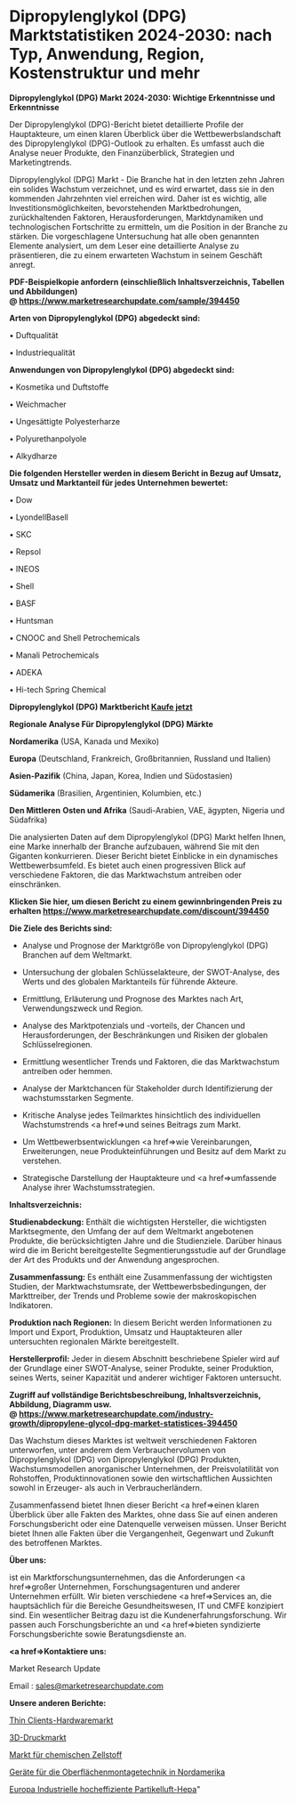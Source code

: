 # Dipropylenglykol (DPG) Marktstatistiken 2024-2030: nach Typ, Anwendung, Region, Kostenstruktur und mehr

<strong>Dipropylenglykol (DPG) Markt 2024-2030: Wichtige Erkenntnisse und Erkenntnisse</strong>

Der Dipropylenglykol (DPG)-Bericht bietet detaillierte Profile der Hauptakteure, um einen klaren Überblick über die Wettbewerbslandschaft des Dipropylenglykol (DPG)-Outlook zu erhalten. Es umfasst auch die Analyse neuer Produkte, den Finanzüberblick, Strategien und Marketingtrends.

Dipropylenglykol (DPG) Markt - Die Branche hat in den letzten zehn Jahren ein solides Wachstum verzeichnet, und es wird erwartet, dass sie in den kommenden Jahrzehnten viel erreichen wird. Daher ist es wichtig, alle Investitionsmöglichkeiten, bevorstehenden Marktbedrohungen, zurückhaltenden Faktoren, Herausforderungen, Marktdynamiken und technologischen Fortschritte zu ermitteln, um die Position in der Branche zu stärken. Die vorgeschlagene Untersuchung hat alle oben genannten Elemente analysiert, um dem Leser eine detaillierte Analyse zu präsentieren, die zu einem erwarteten Wachstum in seinem Geschäft anregt.

<strong><b>PDF-Beispielkopie anfordern (einschließlich Inhaltsverzeichnis, Tabellen und Abbildungen) @ </b></strong><strong><a href=https://www.marketresearchupdate.com/sample/394450><strong>https://www.marketresearchupdate.com/sample/394450</u></a></strong></strong>

<strong>Arten von Dipropylenglykol (DPG) abgedeckt sind:</strong>

• Duftqualität

• Industriequalität

<strong>Anwendungen von Dipropylenglykol (DPG) abgedeckt sind:</strong>

• Kosmetika und Duftstoffe

• Weichmacher

• Ungesättigte Polyesterharze

• Polyurethanpolyole

• Alkydharze

<strong>Die folgenden Hersteller werden in diesem Bericht in Bezug auf Umsatz, Umsatz und Marktanteil für jedes Unternehmen bewertet:</strong>

• Dow

• LyondellBasell

• SKC

• Repsol

• INEOS

• Shell

• BASF

• Huntsman

• CNOOC and Shell Petrochemicals

• Manali Petrochemicals

• ADEKA

• Hi-tech Spring Chemical

<strong>Dipropylenglykol (DPG) Marktbericht <a href=https://www.marketresearchupdate.com/buynow/394450>Kaufe jetzt</a></strong>

<strong>Regionale Analyse Für Dipropylenglykol (DPG) Märkte</strong>

<strong>Nordamerika</strong> (USA, Kanada und Mexiko)

<strong>Europa</strong> (Deutschland, Frankreich, Großbritannien, Russland und Italien)

<strong>Asien-Pazifik</strong> (China, Japan, Korea, Indien und Südostasien)

<strong>Südamerika</strong> (Brasilien, Argentinien, Kolumbien, etc.)

<strong>Den Mittleren</strong> <strong>Osten und Afrika</strong> (Saudi-Arabien, VAE, ägypten, Nigeria und Südafrika)

Die analysierten Daten auf dem Dipropylenglykol (DPG) Markt helfen Ihnen, eine Marke innerhalb der Branche aufzubauen, während Sie mit den Giganten konkurrieren. Dieser Bericht bietet Einblicke in ein dynamisches Wettbewerbsumfeld. Es bietet auch einen progressiven Blick auf verschiedene Faktoren, die das Marktwachstum antreiben oder einschränken.

<strong>Klicken Sie hier, um diesen Bericht zu einem gewinnbringenden Preis zu erhalten
</strong><strong><a href=https://www.marketresearchupdate.com/discount/394450>https://www.marketresearchupdate.com/discount/394450</b></u></strong></a>

<strong>Die Ziele des Berichts sind:</strong>

- Analyse und Prognose der Marktgröße von Dipropylenglykol (DPG) Branchen auf dem Weltmarkt.

- Untersuchung der globalen Schlüsselakteure, der SWOT-Analyse, des Werts und des globalen Marktanteils für führende Akteure.

- Ermittlung, Erläuterung und Prognose des Marktes nach Art, Verwendungszweck und Region.

- Analyse des Marktpotenzials und -vorteils, der Chancen und Herausforderungen, der Beschränkungen und Risiken der globalen Schlüsselregionen.

- Ermittlung wesentlicher Trends und Faktoren, die das Marktwachstum antreiben oder hemmen.

- Analyse der Marktchancen für Stakeholder durch Identifizierung der wachstumsstarken Segmente.

- Kritische Analyse jedes Teilmarktes hinsichtlich des individuellen Wachstumstrends <a href=>und</a> seines Beitrags zum Markt.

- Um Wettbewerbsentwicklungen <a href=>wie</a> Vereinbarungen, Erweiterungen, neue Produkteinführungen und Besitz auf dem Markt zu verstehen.

- Strategische Darstellung der Hauptakteure und <a href=>umfas</a>sende Analyse ihrer Wachstumsstrategien.

<strong>Inhaltsverzeichnis:</strong>

<strong>Studienabdeckung:</strong> Enthält die wichtigsten Hersteller, die wichtigsten Marktsegmente, den Umfang der auf dem Weltmarkt angebotenen Produkte, die berücksichtigten Jahre und die Studienziele. Darüber hinaus wird die im Bericht bereitgestellte Segmentierungsstudie auf der Grundlage der Art des Produkts und der Anwendung angesprochen.

<strong>Zusammenfassung:</strong> Es enthält eine Zusammenfassung der wichtigsten Studien, der Marktwachstumsrate, der Wettbewerbsbedingungen, der Markttreiber, der Trends und Probleme sowie der makroskopischen Indikatoren.

<strong>Produktion nach Regionen:</strong> In diesem Bericht werden Informationen zu Import und Export, Produktion, Umsatz und Hauptakteuren aller untersuchten regionalen Märkte bereitgestellt.

<strong>Herstellerprofil:</strong> Jeder in diesem Abschnitt beschriebene Spieler wird auf der Grundlage einer SWOT-Analyse, seiner Produkte, seiner Produktion, seines Werts, seiner Kapazität und anderer wichtiger Faktoren untersucht.

<strong><b>Zugriff auf vollständige Berichtsbeschreibung, Inhaltsverzeichnis, Abbildung, Diagramm usw. @ </b></strong><strong><a href=https://www.marketresearchupdate.com/industry-growth/dipropylene-glycol-dpg-market-statistices-394450>https://www.marketresearchupdate.com/industry-growth/dipropylene-glycol-dpg-market-statistices-394450</a></strong>

Das Wachstum dieses Marktes ist weltweit verschiedenen Faktoren unterworfen, unter anderem dem Verbrauchervolumen von Dipropylenglykol (DPG) von Dipropylenglykol (DPG) Produkten, Wachstumsmodellen anorganischer Unternehmen, der Preisvolatilität von Rohstoffen, Produktinnovationen sowie den wirtschaftlichen Aussichten sowohl in Erzeuger- als auch in Verbraucherländern.

Zusammenfassend bietet Ihnen dieser Bericht <a href=>einen</a> klaren Überblick über alle Fakten des Marktes, ohne dass Sie auf einen anderen Forschungsbericht oder eine Datenquelle verweisen müssen. Unser Bericht bietet Ihnen alle Fakten über die Vergangenheit, Gegenwart und Zukunft des betroffenen Marktes.

<strong>Über uns:</strong>

 ist ein Marktforschungsunternehmen, das die Anforderungen <a href=>großer</a> Unternehmen, Forschungsagenturen und anderer Unternehmen erfüllt. Wir bieten verschiedene <a href=>Services</a> an, die hauptsächlich für die Bereiche Gesundheitswesen, IT und CMFE konzipiert sind. Ein wesentlicher Beitrag dazu ist die Kundenerfahrungsforschung. Wir passen auch Forschungsberichte an und <a href=>bieten</a> syndizierte Forschungsberichte sowie Beratungsdienste an.

<strong><a href=>Kontaktiere uns:</a></strong>

Market Research Update

Email : sales@marketresearchupdate.com

<strong>Unsere anderen Berichte:</strong>

<a href=https://www.linkedin.com/pulse/thin-clients-hardware-market-2023-trends-new-research>Thin Clients-Hardwaremarkt</a>

<a href=https://www.linkedin.com/pulse/3d-printing-market-2023-remarking-enormous-growth-recent>3D-Druckmarkt</a>

<a href=https://www.linkedin.com/pulse/chemical-pulp-market-2023-remarking-enormous>Markt für chemischen Zellstoff</a>

<a href=https://www.linkedin.com/pulse/north-america-surface-mount-technology-equipment>Geräte für die Oberflächenmontagetechnik in Nordamerika</a>

<a href=https://www.linkedin.com/pulse/europe-industrial-high-efficiency-particulate-air-hepa>Europa Industrielle hocheffiziente Partikelluft-Hepa</a>"
